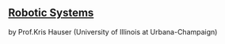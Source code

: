 




## [Robotic Systems](https://motion.cs.illinois.edu/RoboticSystems/)

by Prof.Kris Hauser (University of Illinois at Urbana-Champaign)
